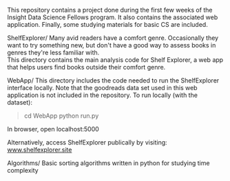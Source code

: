 This repository contains a project done during the first few weeks of the Insight Data Science Fellows program.  It also contains the associated web application. Finally, some studying materials for basic CS are included.

ShelfExplorer/ 
Many avid readers have a comfort genre.  Occasionally they want to try something new, but don't have a good way to assess books in genres they're less familiar with.  
This directory contains the main analysis code for Shelf Explorer, a web app that helps users find books outside their comfort genre.


WebApp/ 
This directory includes the code needed to run the ShelfExplorer interface locally. Note that the goodreads data set used in this web application is not included in the repository.  To run locally (with the dataset):
> cd WebApp
> python run.py

In browser, open localhost:5000

Alternatively, access ShelfExplorer publically by visiting:
www.shelfexplorer.site


Algorithms/
Basic sorting algorithms written in python for studying time complexity
